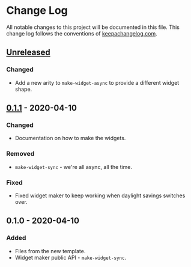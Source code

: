# Change Log
All notable changes to this project will be documented in this file. This change log follows the conventions of [keepachangelog.com](http://keepachangelog.com/).

## [Unreleased]
### Changed
- Add a new arity to `make-widget-async` to provide a different widget shape.

## [0.1.1] - 2020-04-10
### Changed
- Documentation on how to make the widgets.

### Removed
- `make-widget-sync` - we're all async, all the time.

### Fixed
- Fixed widget maker to keep working when daylight savings switches over.

## 0.1.0 - 2020-04-10
### Added
- Files from the new template.
- Widget maker public API - `make-widget-sync`.

[Unreleased]: https://github.com/your-name/c-b-t/compare/0.1.1...HEAD
[0.1.1]: https://github.com/your-name/c-b-t/compare/0.1.0...0.1.1
